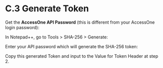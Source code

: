 # **C.3 Generate Token** 

Get the **AccessOne API Password** (this is different from your AccessOne login password):

In Notepad++, go to Tools > SHA-256 > Generate:

Enter your API password which will generate the SHA-256 token:




Copy this generated Token and input to the Value for Token Header at step 2.


